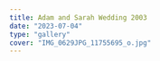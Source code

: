 ```yaml
---
title: Adam and Sarah Wedding 2003
date: "2023-07-04"
type: "gallery"
cover: "IMG_0629JPG_11755695_o.jpg"
---
```

